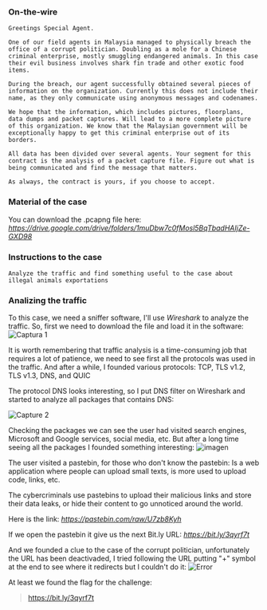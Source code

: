 ### On-the-wire

```
Greetings Special Agent.

One of our field agents in Malaysia managed to physically breach the office of a corrupt politician. Doubling as a mole for a Chinese criminal enterprise, mostly smuggling endangered animals. In this case their evil business involves shark fin trade and other exotic food items.

During the breach, our agent successfully obtained several pieces of information on the organization. Currently this does not include their name, as they only communicate using anonymous messages and codenames.

We hope that the information, which includes pictures, floorplans, data dumps and packet captures. Will lead to a more complete picture of this organization. We know that the Malaysian government will be exceptionally happy to get this criminal enterprise out of its borders.

All data has been divided over several agents. Your segment for this contract is the analysis of a packet capture file. Figure out what is being communicated and find the message that matters.

As always, the contract is yours, if you choose to accept.
```

### Material of the case

You can download the .pcapng file here: _https://drive.google.com/drive/folders/1muDbw7c0fMosl5BqTbadHAIjZe-GXD98_


### Instructions to the case

```
Analyze the traffic and find something useful to the case about illegal animals exportations
```

### Analizing the traffic
To this case, we need a sniffer software, I'll use *Wireshark* to analyze the traffic. So, first we need to download the file and load it in the software:
![Captura 1](https://github.com/user-attachments/assets/de6867ce-c278-4ba4-81a5-f1179ab88314)

It is worth remembering that traffic analysis is a time-consuming job that requires a lot of patience, we need to see first all the protocols was used in the traffic. And after a while, I founded various protocols: TCP, TLS v1.2, TLS v1.3, DNS, and QUIC

The protocol DNS looks interesting, so I put DNS filter on Wireshark and started to analyze all packages that contains DNS:

![Capture 2](https://github.com/user-attachments/assets/15ffa189-d112-4d6d-aaf9-558d6831a5fe)

Checking the packages we can see the user had visited search engines, Microsoft and Google services, social media, etc. But after a long time seeing all the packages I founded something interesting:
![imagen](https://github.com/user-attachments/assets/38891d21-46c3-4565-9dec-2d53544dc350)

The user visited a pastebin, for those who don't know the pastebin: Is a web application where people can upload small texts, is more used to upload code, links, etc.

The cybercriminals use pastebins to upload their malicious links and store their data leaks, or hide their content to go unnoticed around the world.

Here is the link: _https://pastebin.com/raw/U7zb8Kyh_


If we open the pastebin it give us the next Bit.ly URL: _https://bit.ly/3qyrf7t_

And we founded a clue to the case of the corrupt politician, unfortunately the URL has been deactivaded, I tried following the URL putting "+" symbol at the end to see where it redirects but I couldn't do it:
![Error](https://github.com/user-attachments/assets/2a537915-2c3a-4f4e-8700-ced0ae3803f8)

At least we found the flag for the challenge:

> https://bit.ly/3qyrf7t
